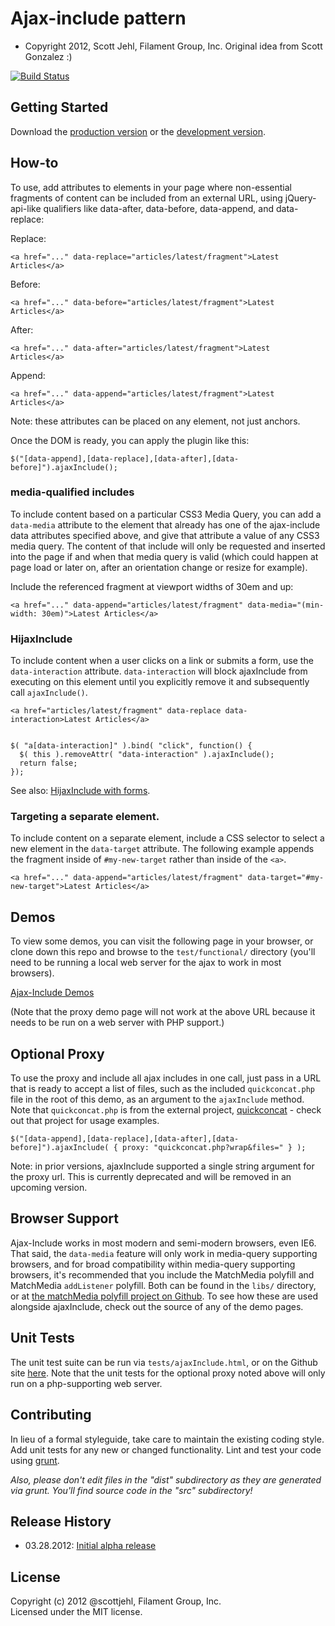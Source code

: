 # Ajax-include pattern 

* Copyright 2012, Scott Jehl, Filament Group, Inc. Original idea from Scott Gonzalez :)

[![Build Status](https://travis-ci.org/filamentgroup/Ajax-Include-Pattern.png)](http://travis-ci.org/filamentgroup/Ajax-Include-Pattern)


## Getting Started
Download the [production version][min] or the [development version][max].

[min]: https://raw.github.com/filamentgroup/Ajax-Include-Pattern/master/dist/ajaxInclude.min.js
[max]: https://raw.github.com/filamentgroup/Ajax-Include-Pattern/master/dist/ajaxInclude.js

## How-to
To use, add attributes to elements in your page where non-essential fragments of content can be included from an external URL, using jQuery-api-like qualifiers like data-after, data-before, data-append, and data-replace:

Replace:

    <a href="..." data-replace="articles/latest/fragment">Latest Articles</a>

Before:

    <a href="..." data-before="articles/latest/fragment">Latest Articles</a>

After:

    <a href="..." data-after="articles/latest/fragment">Latest Articles</a>

Append:

    <a href="..." data-append="articles/latest/fragment">Latest Articles</a>


Note: these attributes can be placed on any element, not just anchors.


Once the DOM is ready, you can apply the plugin like this: 

    $("[data-append],[data-replace],[data-after],[data-before]").ajaxInclude();
	
### media-qualified includes

To include content based on a particular CSS3 Media Query, you can add a `data-media` attribute to the element that already has one of the ajax-include data attributes specified above, and give that attribute a value of any CSS3 media query. The content of that include will only be requested and inserted into the page if and when that media query is valid (which could happen at page load or later on, after an orientation change or resize for example).

Include the referenced fragment at viewport widths of 30em and up:

    <a href="..." data-append="articles/latest/fragment" data-media="(min-width: 30em)">Latest Articles</a>


### HijaxInclude

To include content when a user clicks on a link or submits a form, use the `data-interaction` attribute.  `data-interaction` will block ajaxInclude from executing on this element until you explicitly remove it and subsequently call `ajaxInclude()`.

    <a href="articles/latest/fragment" data-replace data-interaction>Latest Articles</a>


    $( "a[data-interaction]" ).bind( "click", function() {
      $( this ).removeAttr( "data-interaction" ).ajaxInclude();
      return false;
    });

See also: [HijaxInclude with forms](README-plugins.md).

### Targeting a separate element.

To include content on a separate element, include a CSS selector to select a new element in the `data-target` attribute.  The following example appends the fragment inside of `#my-new-target` rather than inside of the `<a>`.

    <a href="..." data-append="articles/latest/fragment" data-target="#my-new-target">Latest Articles</a>

## Demos

To view some demos, you can visit the following page in your browser, or clone down this repo and browse to the `test/functional/` directory (you'll need to be running a local web server for the ajax to work in most browsers).

[Ajax-Include Demos](http://filamentgroup.github.com/Ajax-Include-Pattern/test/functional/)

(Note that the proxy demo page will not work at the above URL because it needs to be run on a web server with PHP support.)

## Optional Proxy

To use the proxy and include all ajax includes in one call, just pass in a URL that is ready to accept a list of files, such as the included `quickconcat.php` file in the root of this demo, as an argument to the `ajaxInclude` method. Note that `quickconcat.php` is from the external project, [quickconcat](https://github.com/filamentgroup/quickconcat) - check out that project for usage examples.

    $("[data-append],[data-replace],[data-after],[data-before]").ajaxInclude( { proxy: "quickconcat.php?wrap&files=" } );

Note: in prior versions, ajaxInclude supported a single string argument for the proxy url. This is currently deprecated and will be removed in an upcoming version.

## Browser Support

Ajax-Include works in most modern and semi-modern browsers, even IE6. That said, the `data-media` feature will only work in media-query supporting browsers, and for broad compatibility within media-query supporting browsers, it's recommended that you include the MatchMedia polyfill and MatchMedia `addListener` polyfill. Both can be found in the `libs/` directory, or at [the matchMedia polyfill project on Github](https://github.com/paulirish/matchMedia.js/). To see how these are used alongside ajaxInclude, check out the source of any of the demo pages.

## Unit Tests

The unit test suite can be run via `tests/ajaxInclude.html`, or on the Github site [here](http://filamentgroup.github.com/Ajax-Include-Pattern/test/functional/). Note that the unit tests for the optional proxy noted above will only run on a php-supporting web server.

## Contributing
In lieu of a formal styleguide, take care to maintain the existing coding style. Add unit tests for any new or changed functionality. Lint and test your code using [grunt](https://github.com/cowboy/grunt).

_Also, please don't edit files in the "dist" subdirectory as they are generated via grunt. You'll find source code in the "src" subdirectory!_

## Release History
- 03.28.2012: [Initial alpha release](http://filamentgroup.com/lab/ajax_includes_modular_content/)


## License
Copyright (c) 2012 @scottjehl, Filament Group, Inc.  
Licensed under the MIT license.
